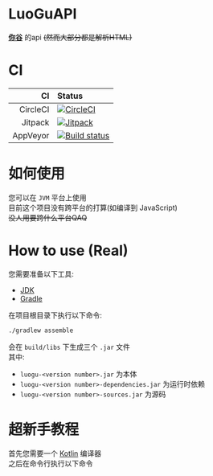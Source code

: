 # LuoGuAPI
[**你谷**](https://www.luogu.org) 的api ~~\(然而大部分都是解析HTML\)~~  

# CI
CI      |Status
-------:|:---------
CircleCI|[![CircleCI](https://circleci.com/gh/HoshinoTented/LuoGuAPI.svg?style=svg)](https://circleci.com/gh/HoshinoTented/LuoGuAPI)
Jitpack |[![Jitpack](https://jitpack.io/v/HoshinoTented/LuoGuAPI.svg)](https://jitpack.io/#HoshinoTented/LuoGuAPI)  
AppVeyor|[![Build status](https://ci.appveyor.com/api/projects/status/l66p8yqgxgjl9jph?svg=true)](https://ci.appveyor.com/project/HoshinoTented/luoguapi)

# 如何使用
您可以在 `JVM` 平台上使用  
目前这个项目没有跨平台的打算(如编译到 JavaScript)  
~~没人用要跨什么平台QAQ~~

# How to use (Real)
您需要准备以下工具: 
* [JDK](https://oracle.com)
* [Gradle](https://gradle.org)

在项目根目录下执行以下命令:
```bash
./gradlew assemble
```
会在 `build/libs` 下生成三个 `.jar` 文件  
其中:
* `luogu-<version number>.jar` 为本体  
* `luogu-<version number>-dependencies.jar` 为运行时依赖  
* `luogu-<version number>-sources.jar` 为源码

# 超新手教程
首先您需要一个 [Kotlin](https://kotlinlang.org) 编译器  
之后在命令行执行以下命令 

